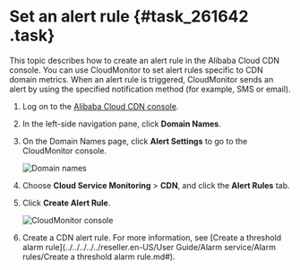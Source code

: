 # Set an alert rule {#task_261642 .task}

This topic describes how to create an alert rule in the Alibaba Cloud CDN console. You can use CloudMonitor to set alert rules specific to CDN domain metrics. When an alert rule is triggered, CloudMonitor sends an alert by using the specified notification method \(for example, SMS or email\).

1.  Log on to the [Alibaba Cloud CDN console](https://partners-intl.aliyun.com/login-required#cdn).
2.  In the left-side navigation pane, click **Domain Names**.
3.  On the Domain Names page, click **Alert Settings** to go to the CloudMonitor console. 

    ![Domain names](http://static-aliyun-doc.oss-cn-hangzhou.aliyuncs.com/assets/img/156476/156652813644264_en-US.png)

4.  Choose **Cloud Service Monitoring** \> **CDN**, and click the **Alert Rules** tab.
5.  Click **Create Alert Rule**. 

    ![CloudMonitor console](http://static-aliyun-doc.oss-cn-hangzhou.aliyuncs.com/assets/img/156476/156652813644266_en-US.png)

6.  Create a CDN alert rule. For more information, see [Create a threshold alarm rule](../../../../../reseller.en-US/User Guide/Alarm service/Alarm rules/Create a threshold alarm rule.md#).

